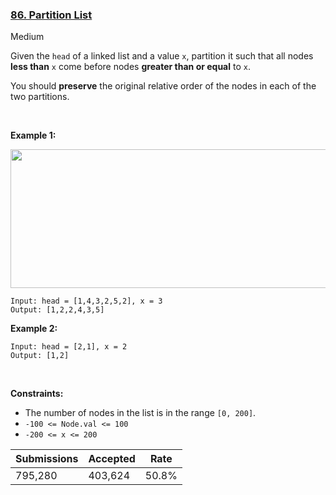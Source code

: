 ### [86. Partition List](https://leetcode.com/problems/partition-list/)

Medium

Given the `` head `` of a linked list and a value `` x ``, partition it such that all nodes __less than__ `` x `` come before nodes __greater than or equal__ to `` x ``.

You should __preserve__ the original relative order of the nodes in each of the two partitions.

 

__Example 1:__

<img alt="" src="https://assets.leetcode.com/uploads/2021/01/04/partition.jpg" style="width: 662px; height: 222px;"/>

```
Input: head = [1,4,3,2,5,2], x = 3
Output: [1,2,2,4,3,5]
```

__Example 2:__

```
Input: head = [2,1], x = 2
Output: [1,2]
```

 

__Constraints:__

*   The number of nodes in the list is in the range `` [0, 200] ``.
*   `` -100 <= Node.val <= 100 ``
*   `` -200 <= x <= 200 ``

| Submissions    | Accepted     | Rate   |
| -------------- | ------------ | ------ |
| 795,280 | 403,624 | 50.8% |